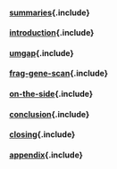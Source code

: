 <!-- TODO dingen toevoegen op het titelblad
bekijken in andere PhD's
-->

<!-- TODO fix headers above unnumbered chapters -->

#### [summaries](summaries.md){.include}

#### [introduction](introduction/chapter.md){.include}

#### [umgap](umgap/chapter.md){.include}

#### [frag-gene-scan](frag-gene-scan/chapter.md){.include}

#### [on-the-side](on-the-side/chapter.md){.include}

#### [conclusion](conclusion/chapter.md){.include}

#### [closing](closing.md){.include}

#### [appendix](appendix/chapter.md){.include}

